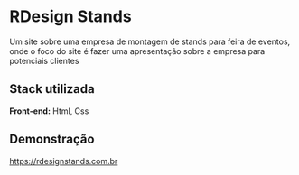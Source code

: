 
# RDesign Stands

Um site sobre uma empresa de montagem de stands para feira de eventos, onde o foco do site é fazer uma apresentação sobre a empresa para potenciais clientes
## Stack utilizada

**Front-end:** Html, Css




## Demonstração

https://rdesignstands.com.br

